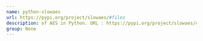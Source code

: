 ```yaml
---
name: python-slowaes
url: https://pypi.org/project/slowaes/#files
description: of AES in Python. URL : https://pypi.org/project/slowaes/#files Groups : None
group: None
---
```

